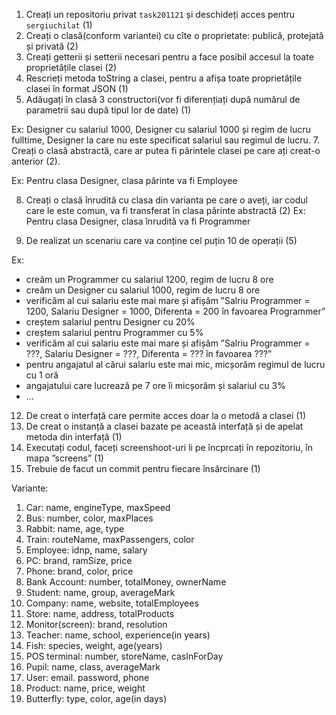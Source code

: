 
1. Creați un repositoriu privat ``task201121`` și deschideți acces pentru ``sergiuchilat`` (1)
2. Creați o clasă(conform variantei) cu cîte o proprietate: publică, protejată și privată (2)
3. Creați getterii și setterii necesari pentru a face posibil accesul la toate proprietățile clasei (2)
4. Rescrieți metoda toString a clasei, pentru a afișa toate proprietățile clasei în format JSON (1)
5. Adăugați în clasă 3 constructori(vor fi diferențiați după numărul de parametrii sau după tipul lor de date) (1)
  
  Ex: Designer cu salariul 1000, Designer cu salariul 1000 și regim de lucru fulltime, Designer la care nu este specificat salariul sau regimul de lucru.
7. Creați o clasă abstractă, care ar putea fi părintele clasei pe care ați creat-o anterior (2).
  
  Ex: Pentru clasa Designer, clasa părinte va fi Employee

8. Creați o clasă înrudită cu clasa din varianta pe care o aveți, iar codul care le este comun, va fi transferat în clasa părinte abstractă (2)
  Ex: Pentru clasa Designer, clasa înrudită va fi Programmer

10. De realizat un scenariu care va conține cel puțin 10 de operații (5)
  
  Ex: 
  + creăm un Programmer cu salariul 1200, regim de lucru 8 ore
  + creăm un Designer cu salariul 1000, regim de lucru 8 ore
  + verificăm al cui salariu este mai mare și afișăm ”Salriu Programmer = 1200, Salariu Designer = 1000, Diferenta = 200 în favoarea Programmer”
  + creștem salariul pentru Designer cu 20%
  + creștem salariul pentru Programmer cu 5%
  + verificăm al cui salariu este mai mare și afișăm ”Salriu Programmer = ???, Salariu Designer = ???, Diferenta = ??? în favoarea ???”
  + pentru angajatul al cărui salariu este mai mic, micșorăm regimul de lucru cu 1 oră 
  + angajatului care lucrează pe 7 ore îi micșorăm și salariul cu 3%
  + ...

12. De creat o interfață care permite acces doar la o metodă a clasei (1)
13. De creat o instanță a clasei bazate pe această interfață și de apelat metoda din interfață (1)
14. Executați codul, faceți screenshoot-uri li pe încprcați în repozitoriu, în mapa ”screens” (1)
15. Trebuie de facut un commit pentru fiecare însărcinare (1)



Variante:
1. Car: name, engineType, maxSpeed
2. Bus: number, color, maxPlaces
3. Rabbit: name, age, type
4. Train: routeName, maxPassengers, color
5. Employee: idnp, name, salary
6. PC: brand, ramSize, price
7. Phone: brand, color, price
8. Bank Account: number, totalMoney, ownerName
9. Student: name, group, averageMark
10. Company: name, website, totalEmployees
11. Store: name, address, totalProducts
12. Monitor(screen): brand, resolution
13. Teacher: name, school, experience(in years)
14. Fish: species, weight, age(years)
15. POS terminal: number, storeName, casInForDay
16. Pupil: name, class, averageMark
17. User: email. password, phone
18. Product: name, price, weight
19. Butterfly: type, color, age(in days)
